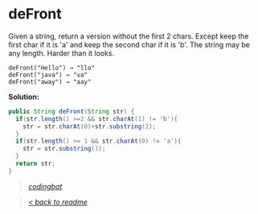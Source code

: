 # deFront

Given a string, return a version without the first 2 chars. Except keep the first char if it is 'a' and keep the second char if it is 'b'. The string may be any length. Harder than it looks.

```
deFront("Hello") → "llo"
deFront("java") → "va"
deFront("away") → "aay"
```

**Solution:**

```java
public String deFront(String str) {    
  if(str.length() >=2 && str.charAt(1) != 'b'){
    str = str.charAt(0)+str.substring(2);
  }
  if(str.length() >= 1 && str.charAt(0) != 'a'){
    str = str.substring(1);
  }
  return str;
}
```

> _[codingbat](http://codingbat.com/prob/p110141)_

> [< _back to readme_](/README.md)